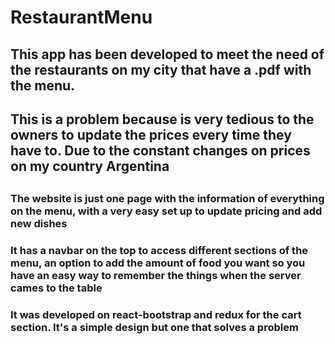 # RestaurantMenu

<h2>This app has been developed to meet the need of the restaurants on my city that have a .pdf with the menu.<h2>
<h2>This is a problem because is very tedious to the owners to update the prices every time they have to. Due to the constant changes on prices on my country Argentina <h2>

<h3>The website is just one page with the information of everything on the menu, with a very easy set up to update pricing and add new dishes</h3>
<h3>It has a navbar on the top to access different sections of the menu, an option to add the amount of food you want so you have an easy way to remember the things when the server cames to the table</h3>

<h3>It was developed on react-bootstrap and redux for the cart section. It's a simple design but one that solves a problem</h3>
